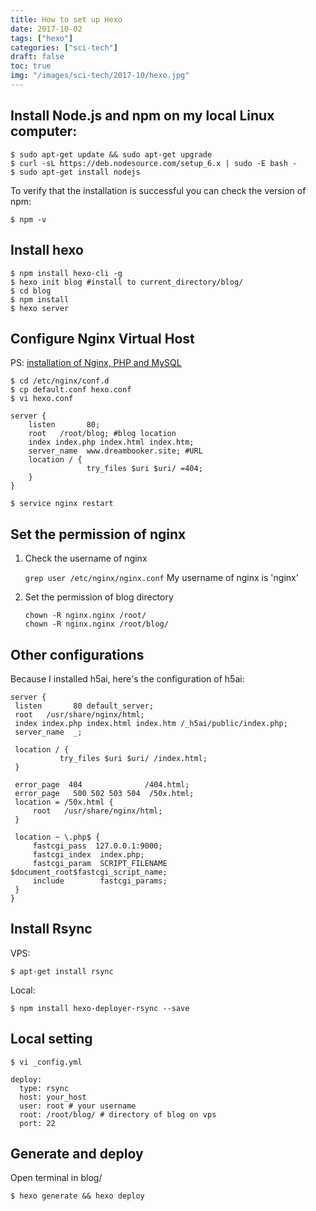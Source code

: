 ```yaml
---
title: How to set up Hexo
date: 2017-10-02
tags: ["hexo"]
categories: ["sci-tech"]
draft: false
toc: true
img: "/images/sci-tech/2017-10/hexo.jpg"
---
```


## Install **Node.js and npm** on my local Linux computer:

<!--more-->

   ```
   $ sudo apt-get update && sudo apt-get upgrade
   $ curl -sL https://deb.nodesource.com/setup_6.x | sudo -E bash -
   $ sudo apt-get install nodejs
   ```

   To verify that the installation is successful you can check the version of npm:

   ```
   $ npm -v
   ```

## Install **hexo**

   ```
   $ npm install hexo-cli -g
   $ hexo init blog #install to current_directory/blog/
   $ cd blog
   $ npm install
   $ hexo server
   ```
## Configure **Nginx** Virtual Host

   PS: [installation of Nginx, PHP and MySQL](https://tecadmin.net/install-php-7-nginx-mysql-on-ubuntu/)

   ```
   $ cd /etc/nginx/conf.d
   $ cp default.conf hexo.conf
   $ vi hexo.conf
   ```

   ```
   server {
       listen       80;
       root   /root/blog; #blog location
       index index.php index.html index.htm;
       server_name  www.dreambooker.site; #URL
       location / {
                    try_files $uri $uri/ =404;
       }
   }
   ```

   ```
   $ service nginx restart
   ```

## Set the permission of nginx

1. Check the username of nginx

   `grep user /etc/nginx/nginx.conf`
   My username of nginx is 'nginx'

2. Set the permission of blog directory

   ```
   chown -R nginx.nginx /root/
   chown -R nginx.nginx /root/blog/
   ```

## Other configurations

Because I installed h5ai, here's the configuration of h5ai:

   ```
   server {
    listen       80 default_server;
    root   /usr/share/nginx/html;
    index index.php index.html index.htm /_h5ai/public/index.php;
    server_name  _;

    location / {
              try_files $uri $uri/ /index.html;
    }

    error_page  404              /404.html;
    error_page   500 502 503 504  /50x.html;
    location = /50x.html {
        root   /usr/share/nginx/html;
    }

    location ~ \.php$ {
        fastcgi_pass  127.0.0.1:9000;
        fastcgi_index  index.php;
        fastcgi_param  SCRIPT_FILENAME $document_root$fastcgi_script_name;
        include        fastcgi_params;
    }
   }
   ```

## Install **Rsync**

   VPS: 
   ```
   $ apt-get install rsync
   ```

   Local: 
   ```
   $ npm install hexo-deployer-rsync --save
   ```


## Local setting

   ```
   $ vi _config.yml
   ```

   ```
   deploy:
     type: rsync
     host: your_host
     user: root # your username
     root: /root/blog/ # directory of blog on vps
     port: 22
   ```

## Generate and deploy

   Open terminal in blog/

   ```
   $ hexo generate && hexo deploy
   ```